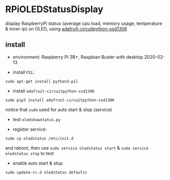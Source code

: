 # RPiOLEDStatusDisplay
display RaspberryPi status (average cpu load, memory usage, temperature &amp; inner-ip) on OLED, using [adafruit-circuitpython-ssd1306](https://learn.adafruit.com/monochrome-oled-breakouts/python-wiring)

## install

- environment: Raspberry Pi 3B+, Raspbian Buster with desktop 2020-02-13

- install `PIL`:

```
sudo apt-get install python3-pil
```

- install `adafruit-circuitpython-ssd1306`

```
sudo pip3 install adafruit-circuitpython-ssd1306
```

notice that `sudo` used for auto start & stop (service)

- test `oledshowstatus.py`

- register service:

```
sudo cp oledstatus /etc/init.d
```

and reboot, then use `sudo service oledstatus start` & `sudo service oledstatus stop` to test

- enable auto start & stop

```
sudo update-rc.d oledstatus defaults
```

